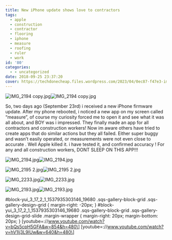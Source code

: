 ```yaml
---
title: New iPhone update shows love to contractors
tags:
  - apple
  - construction
  - contractor
  - flooring
  - iphone
  - measure
  - roofing
  - ruler
  - work
id: '80'
categories:
  - - uncategorized
date: 2018-09-25 23:37:20
cover: https://techdonecheap.files.wordpress.com/2023/04/0ec87-f47e3-img_2194copy.jpg
---
```


![IMG_2194 copy.jpg](https://techdonecheap.files.wordpress.com/2023/04/0ec87-f47e3-img_2194copy.jpg)![IMG_2194 copy.jpg](https://techdonecheap.files.wordpress.com/2023/04/0ec87-f47e3-img_2194copy.jpg)

So, two days ago (September 23rd) i received a new iPhone firmware update. After my phone rebooted, i noticed a new app on my screen called “measure”, of course my curiosity forced me to open it and see what it was all about, and BOY was i impressed. They finally made an app for all contractors and construction workers! Now im aware others have tried to create apps that do similar actions but they all failed. Either super buggy and wasn’t easily operated, or measurements were not even close to accurate . Well Apple killed it. i have tested it, and confirmed accuracy ! For any and all construction workers, DONT SLEEP ON THIS APP!!!

 ![IMG_2194.jpg](https://techdonecheap.files.wordpress.com/2023/04/d82cd-e072a-img_2194.jpg)![IMG_2194.jpg](https://techdonecheap.files.wordpress.com/2023/04/d82cd-e072a-img_2194.jpg) 

 ![IMG_2195 2.jpg](https://techdonecheap.files.wordpress.com/2023/04/af894-d0e64-img_21952.jpg)![IMG_2195 2.jpg](https://techdonecheap.files.wordpress.com/2023/04/af894-d0e64-img_21952.jpg) 

 ![IMG_2233.jpg](https://techdonecheap.files.wordpress.com/2023/04/99117-a283c-img_2233.jpg)![IMG_2233.jpg](https://techdonecheap.files.wordpress.com/2023/04/99117-a283c-img_2233.jpg) 

 ![IMG_2193.jpg](https://techdonecheap.files.wordpress.com/2023/04/09e77-ba2b7-img_2193.jpg)![IMG_2193.jpg](https://techdonecheap.files.wordpress.com/2023/04/09e77-ba2b7-img_2193.jpg) 

#block-yui\_3\_17\_2\_1\_1537935303146\_19680 .sqs-gallery-block-grid .sqs-gallery-design-grid { margin-right: -20px; } #block-yui\_3\_17\_2\_1\_1537935303146\_19680 .sqs-gallery-block-grid .sqs-gallery-design-grid-slide .margin-wrapper { margin-right: 20px; margin-bottom: 20px; } \[youtube=://www.youtube.com/watch?v=bQs5cpH5GFA&w=854&h=480\] \[youtube=://www.youtube.com/watch?v=hV1lj3L9lUw&w=640&h=480\]